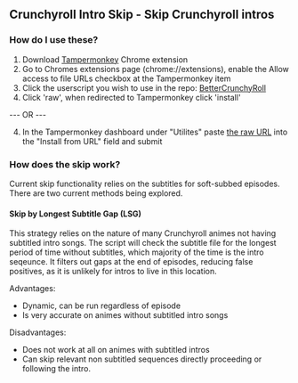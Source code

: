 ## Crunchyroll Intro Skip - Skip Crunchyroll intros

### How do I use these?
1. Download [Tampermonkey](https://chrome.google.com/webstore/detail/tampermonkey/dhdgffkkebhmkfjojejmpbldmpobfkfo?hl=en) Chrome extension
2. Go to Chromes extensions page (chrome://extensions), enable the Allow access to file URLs checkbox at the Tampermonkey item
3. Click the userscript you wish to use in the repo: [BetterCrunchyRoll](https://github.com/Perryo/BetterCrunchyRoll/blob/master/BetterCrunchyRoll.js)
4. Click 'raw', when redirected to Tampermonkey click 'install'

  --- OR ---
  
4. In the Tampermonkey dashboard under "Utilites" paste [the raw URL](https://raw.githubusercontent.com/Perryo/BetterCrunchyRoll/master/BetterCrunchyRoll.js) into the "Install from URL" field and submit

### How does the skip work?
Current skip functionality relies on the subtitles for soft-subbed episodes. There are two current methods being explored.

#### Skip by Longest Subtitle Gap (LSG) 

This strategy relies on the nature of many Crunchyroll animes not having subtitled intro songs. The script will check the subtitle file for the longest period of time without subtitles, which majority of the time is the intro seqeunce. It filters out gaps at the end of episodes, reducing false positives, as it is unlikely for intros to live in this location. 

Advantages:
- Dynamic, can be run regardless of episode
- Is very accurate on animes without subtitled intro songs

Disadvantages:
- Does not work at all on animes with subtitled intros
- Can skip relevant non subtitled sequences directly proceeding or following the intro.
